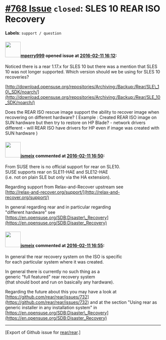 [\#768 Issue](https://github.com/rear/rear/issues/768) `closed`: SLES 10 REAR ISO Recovery
==========================================================================================

**Labels**: `support / question`

#### <img src="https://avatars.githubusercontent.com/u/16886360?v=4" width="50">[mperry999](https://github.com/mperry999) opened issue at [2016-02-11 16:12](https://github.com/rear/rear/issues/768):

Noticed there is a rear 1.17.x for SLES 10 but there was a mention that
SLES 10 was not longer supported. Which version should we be using for
SLES 10 recoveries?

[http://download.opensuse.org/repositories/Archiving:/Backup:/Rear/SLE\_10\_SDK/noarch/](http://download.opensuse.org/repositories/Archiving:/Backup:/Rear/SLE_10_SDK/noarch/)

Does the REAR ISO rescue image support the ability to recover image when
recovering on different hardware? ( Example : Created REAR ISO image on
SUN hardware but then try to restore on HP Blade? - network drivers
different - will REAR ISO have drivers for HP even if image was created
with SUN hardware )

#### <img src="https://avatars.githubusercontent.com/u/1788608?u=925fc54e2ce01551392622446ece427f51e2f0ce&v=4" width="50">[jsmeix](https://github.com/jsmeix) commented at [2016-02-11 16:50](https://github.com/rear/rear/issues/768#issuecomment-182954689):

From SUSE there is no official support for rear on SLE10.  
SUSE supports rear on SLE11-HAE and SLE12-HAE  
(i.e. not on plain SLE but only via the HA extension).

Regarding support from Relax-and-Recover upstream see  
[http://relax-and-recover.org/support/](http://relax-and-recover.org/support/)

In general regarding rear and in particular regarding  
"different hardware" see  
[https://en.opensuse.org/SDB:Disaster\_Recovery](https://en.opensuse.org/SDB:Disaster_Recovery)

#### <img src="https://avatars.githubusercontent.com/u/1788608?u=925fc54e2ce01551392622446ece427f51e2f0ce&v=4" width="50">[jsmeix](https://github.com/jsmeix) commented at [2016-02-11 16:55](https://github.com/rear/rear/issues/768#issuecomment-182956832):

In general the rear recovery system on the ISO is specific  
for each particular system where it was created.

In general there is currently no such thing as a  
generic "full featured" rear recovery system  
(that should boot and run on basically any hardware).

Regarding the future about this you may have a look at  
[https://github.com/rear/rear/issues/732](https://github.com/rear/rear/issues/732)
and at the section "Using rear as generic installer in any installation
system" in
[https://en.opensuse.org/SDB:Disaster\_Recovery](https://en.opensuse.org/SDB:Disaster_Recovery)

------------------------------------------------------------------------

\[Export of Github issue for
[rear/rear](https://github.com/rear/rear).\]

